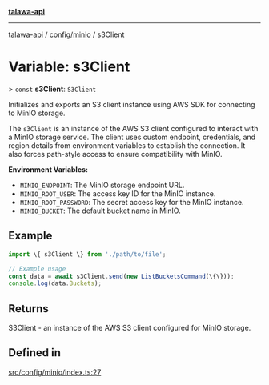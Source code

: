 [**talawa-api**](../../../README.md)

***

[talawa-api](../../../modules.md) / [config/minio](../README.md) / s3Client

# Variable: s3Client

\> `const` **s3Client**: `S3Client`

Initializes and exports an S3 client instance using AWS SDK for connecting to MinIO storage.

The `s3Client` is an instance of the AWS S3 client configured to interact with a MinIO storage service.
The client uses custom endpoint, credentials, and region details from environment variables to
establish the connection. It also forces path-style access to ensure compatibility with MinIO.

**Environment Variables:**
- `MINIO_ENDPOINT`: The MinIO storage endpoint URL.
- `MINIO_ROOT_USER`: The access key ID for the MinIO instance.
- `MINIO_ROOT_PASSWORD`: The secret access key for the MinIO instance.
- `MINIO_BUCKET`: The default bucket name in MinIO.

## Example

```typescript
import \{ s3Client \} from './path/to/file';

// Example usage
const data = await s3Client.send(new ListBucketsCommand(\{\}));
console.log(data.Buckets);
```

## Returns

S3Client - an instance of the AWS S3 client configured for MinIO storage.

## Defined in

[src/config/minio/index.ts:27](https://github.com/PalisadoesFoundation/talawa-api/blob/5c5b29a0ea487bda8306089fe128f43f3be29f94/src/config/minio/index.ts#L27)
